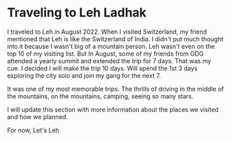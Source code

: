 # Traveling to Leh Ladhak

I traveled to Leh in August 2022. When I visited Switzerland, my friend mentioned that Leh is like the Switzerland of India. I didn't put much thought into it because I wasn't big of a mountain person. Leh wasn't even on the top 10 of my visiting list. But In August, some of my friends from GDG attended a yearly summit and extended the trip for 7 days. That was my cue. I decided I will make the trip 10 days. Will spend the 1st 3 days exploring the city solo and join my gang for the next 7.

It was one of my most memorable trips. The thrills of driving in the middle of the mountains, on the mountains, camping, seeing so many stars.

I will update this section with more information about the places we visited and how we planned.&#x20;

For now, Let's Leh
